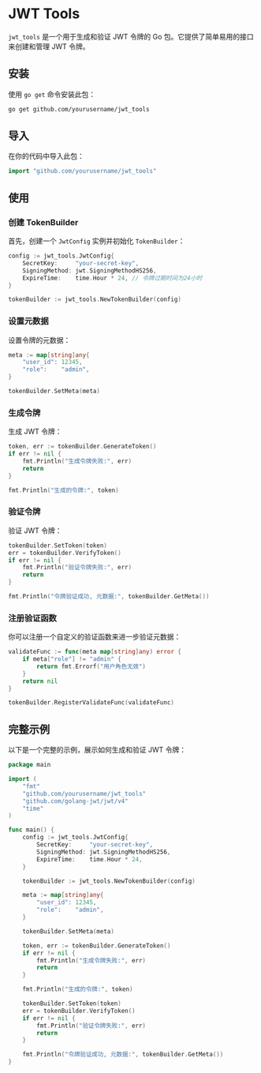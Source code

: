 

# JWT Tools

`jwt_tools` 是一个用于生成和验证 JWT 令牌的 Go 包。它提供了简单易用的接口来创建和管理 JWT 令牌。

## 安装

使用 `go get` 命令安装此包：

```bash
go get github.com/yourusername/jwt_tools
```

## 导入

在你的代码中导入此包：

```go
import "github.com/yourusername/jwt_tools"
```

## 使用

### 创建 TokenBuilder

首先，创建一个 `JwtConfig` 实例并初始化 `TokenBuilder`：

```go
config := jwt_tools.JwtConfig{
    SecretKey:     "your-secret-key",
    SigningMethod: jwt.SigningMethodHS256,
    ExpireTime:    time.Hour * 24, // 令牌过期时间为24小时
}

tokenBuilder := jwt_tools.NewTokenBuilder(config)
```

### 设置元数据

设置令牌的元数据：

```go
meta := map[string]any{
    "user_id": 12345,
    "role":    "admin",
}

tokenBuilder.SetMeta(meta)
```

### 生成令牌

生成 JWT 令牌：

```go
token, err := tokenBuilder.GenerateToken()
if err != nil {
    fmt.Println("生成令牌失败:", err)
    return
}

fmt.Println("生成的令牌:", token)
```

### 验证令牌

验证 JWT 令牌：

```go
tokenBuilder.SetToken(token)
err = tokenBuilder.VerifyToken()
if err != nil {
    fmt.Println("验证令牌失败:", err)
    return
}

fmt.Println("令牌验证成功, 元数据:", tokenBuilder.GetMeta())
```

### 注册验证函数

你可以注册一个自定义的验证函数来进一步验证元数据：

```go
validateFunc := func(meta map[string]any) error {
    if meta["role"] != "admin" {
        return fmt.Errorf("用户角色无效")
    }
    return nil
}

tokenBuilder.RegisterValidateFunc(validateFunc)
```

## 完整示例

以下是一个完整的示例，展示如何生成和验证 JWT 令牌：

```go
package main

import (
    "fmt"
    "github.com/yourusername/jwt_tools"
    "github.com/golang-jwt/jwt/v4"
    "time"
)

func main() {
    config := jwt_tools.JwtConfig{
        SecretKey:     "your-secret-key",
        SigningMethod: jwt.SigningMethodHS256,
        ExpireTime:    time.Hour * 24,
    }

    tokenBuilder := jwt_tools.NewTokenBuilder(config)

    meta := map[string]any{
        "user_id": 12345,
        "role":    "admin",
    }

    tokenBuilder.SetMeta(meta)

    token, err := tokenBuilder.GenerateToken()
    if err != nil {
        fmt.Println("生成令牌失败:", err)
        return
    }

    fmt.Println("生成的令牌:", token)

    tokenBuilder.SetToken(token)
    err = tokenBuilder.VerifyToken()
    if err != nil {
        fmt.Println("验证令牌失败:", err)
        return
    }

    fmt.Println("令牌验证成功, 元数据:", tokenBuilder.GetMeta())
}
```